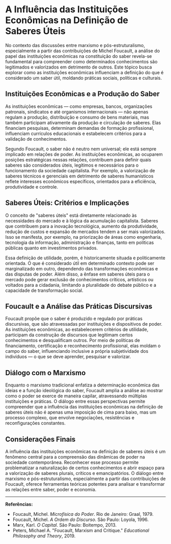 
# A Influência das Instituições Econômicas na Definição de Saberes Úteis

No contexto das discussões entre marxismo e pós-estruturalismo, especialmente a partir das contribuições de Michel Foucault, a análise do papel das instituições econômicas na constituição do saber revela-se fundamental para compreender como determinados conhecimentos são legitimados e valorizados em detrimento de outros. Este tópico busca explorar como as instituições econômicas influenciam a definição do que é considerado um saber útil, moldando práticas sociais, políticas e culturais.

## Instituições Econômicas e a Produção do Saber

As instituições econômicas — como empresas, bancos, organizações patronais, sindicatos e até organismos internacionais — não apenas regulam a produção, distribuição e consumo de bens materiais, mas também participam ativamente da produção e circulação de saberes. Elas financiam pesquisas, determinam demandas de formação profissional, influenciam currículos educacionais e estabelecem critérios para a validação de conhecimentos.

Segundo Foucault, o saber não é neutro nem universal; ele está sempre implicado em relações de poder. As instituições econômicas, ao ocuparem posições estratégicas nessas relações, contribuem para definir quais saberes são considerados úteis, legítimos e necessários para o funcionamento da sociedade capitalista. Por exemplo, a valorização de saberes técnicos e gerenciais em detrimento de saberes humanísticos reflete interesses econômicos específicos, orientados para a eficiência, produtividade e controle.

## Saberes Úteis: Critérios e Implicações

O conceito de "saberes úteis" está diretamente relacionado às necessidades do mercado e à lógica da acumulação capitalista. Saberes que contribuem para a inovação tecnológica, aumento da produtividade, redução de custos e expansão de mercados tendem a ser mais valorizados. Isso se manifesta, por exemplo, na priorização de áreas como engenharia, tecnologia da informação, administração e finanças, tanto em políticas públicas quanto em investimentos privados.

Essa definição de utilidade, porém, é historicamente situada e politicamente orientada. O que é considerado útil em determinado contexto pode ser marginalizado em outro, dependendo das transformações econômicas e das disputas de poder. Além disso, a ênfase em saberes úteis para o mercado pode gerar exclusão de conhecimentos críticos, artísticos ou voltados para a cidadania, limitando a pluralidade do debate público e a capacidade de transformação social.

## Foucault e a Análise das Práticas Discursivas

Foucault propõe que o saber é produzido e regulado por práticas discursivas, que são atravessadas por instituições e dispositivos de poder. As instituições econômicas, ao estabelecerem critérios de utilidade, participam da construção de discursos que legitimam certos conhecimentos e desqualificam outros. Por meio de políticas de financiamento, certificação e reconhecimento profissional, elas moldam o campo do saber, influenciando inclusive a própria subjetividade dos indivíduos — o que se deve aprender, pesquisar e valorizar.

## Diálogo com o Marxismo

Enquanto o marxismo tradicional enfatiza a determinação econômica das ideias e a função ideológica do saber, Foucault amplia a análise ao mostrar como o poder se exerce de maneira capilar, atravessando múltiplas instituições e práticas. O diálogo entre essas perspectivas permite compreender que a influência das instituições econômicas na definição de saberes úteis não é apenas uma imposição de cima para baixo, mas um processo complexo, que envolve negociações, resistências e reconfigurações constantes.

## Considerações Finais

A influência das instituições econômicas na definição de saberes úteis é um fenômeno central para a compreensão das dinâmicas de poder na sociedade contemporânea. Reconhecer esse processo permite problematizar a naturalização de certos conhecimentos e abrir espaço para a valorização de saberes plurais, críticos e emancipatórios. O diálogo entre marxismo e pós-estruturalismo, especialmente a partir das contribuições de Foucault, oferece ferramentas teóricas potentes para analisar e transformar as relações entre saber, poder e economia.

---
**Referências:**
- Foucault, Michel. *Microfísica do Poder*. Rio de Janeiro: Graal, 1979.
- Foucault, Michel. *A Ordem do Discurso*. São Paulo: Loyola, 1996.
- Marx, Karl. *O Capital*. São Paulo: Boitempo, 2013.
- Peters, Michael A. "Foucault, Marxism and Critique." *Educational Philosophy and Theory*, 2019.
```
